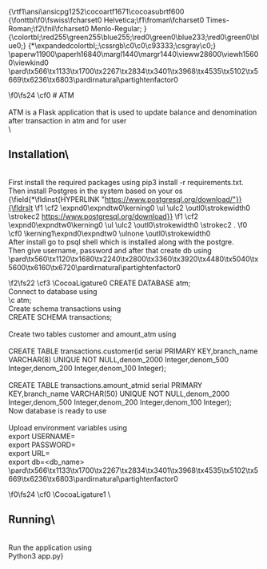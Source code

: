 {\rtf1\ansi\ansicpg1252\cocoartf1671\cocoasubrtf600
{\fonttbl\f0\fswiss\fcharset0 Helvetica;\f1\froman\fcharset0 Times-Roman;\f2\fnil\fcharset0 Menlo-Regular;
}
{\colortbl;\red255\green255\blue255;\red0\green0\blue233;\red0\green0\blue0;}
{\*\expandedcolortbl;;\cssrgb\c0\c0\c93333;\csgray\c0;}
\paperw11900\paperh16840\margl1440\margr1440\vieww28600\viewh15600\viewkind0
\pard\tx566\tx1133\tx1700\tx2267\tx2834\tx3401\tx3968\tx4535\tx5102\tx5669\tx6236\tx6803\pardirnatural\partightenfactor0

\f0\fs24 \cf0 # ATM\
\
ATM is a Flask application that is used to update balance and denomination after transaction in atm and for user\
\
## Installation\
\
First install the required packages using pip3 install -r requirements.txt.\
Then install Postgres in the system based on your os {\field{\*\fldinst{HYPERLINK "https://www.postgresql.org/download/"}}{\fldrslt 
\f1 \cf2 \expnd0\expndtw0\kerning0
\ul \ulc2 \outl0\strokewidth0 \strokec2 https://www.postgresql.org/download}}
\f1 \cf2 \expnd0\expndtw0\kerning0
\ul \ulc2 \outl0\strokewidth0 \strokec2 . 
\f0 \cf0 \kerning1\expnd0\expndtw0 \ulnone \outl0\strokewidth0 \
After install go to psql shell which is installed along with the postgre.\
Then give username, password and after that create db using\
\pard\tx560\tx1120\tx1680\tx2240\tx2800\tx3360\tx3920\tx4480\tx5040\tx5600\tx6160\tx6720\pardirnatural\partightenfactor0

\f2\fs22 \cf3 \CocoaLigature0 CREATE DATABASE atm;\
Connect to database using \
\\c atm;\
Create schema transactions using\
CREATE SCHEMA transactions;\
\
Create two tables customer and amount_atm using\
\
CREATE TABLE transactions.customer(id serial PRIMARY KEY,branch_name VARCHAR(8) UNIQUE NOT NULL,denom_2000 Integer,denom_500 Integer,denom_200 Integer,denom_100 Integer);\
\
CREATE TABLE transactions.amount_atmid serial PRIMARY KEY,branch_name VARCHAR(50) UNIQUE NOT NULL,denom_2000 Integer,denom_500 Integer,denom_200 Integer,denom_100 Integer);\
Now database is ready to use\
\
Upload environment variables using\
export USERNAME=<username>\
export PASSWORD=<password>\
export URL=<url>\
export db=<db_name>\
\pard\tx566\tx1133\tx1700\tx2267\tx2834\tx3401\tx3968\tx4535\tx5102\tx5669\tx6236\tx6803\pardirnatural\partightenfactor0

\f0\fs24 \cf0 \CocoaLigature1 \
## Running\
\
Run the application using \
Python3 app.py}